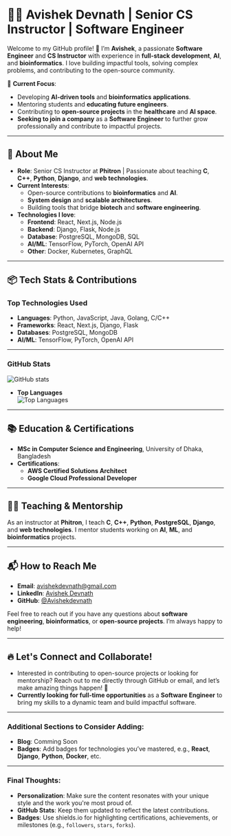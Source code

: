 # 👨‍💻 Avishek Devnath | Senior CS Instructor | Software Engineer

Welcome to my GitHub profile! 👋 I’m **Avishek**, a passionate **Software Engineer** and **CS Instructor** with experience in **full-stack development**, **AI**, and **bioinformatics**. I love building impactful tools, solving complex problems, and contributing to the open-source community.

🚀 **Current Focus**:  
- Developing **AI-driven tools** and **bioinformatics applications**.
- Mentoring students and **educating future engineers**.
- Contributing to **open-source projects** in the **healthcare** and **AI space**.
- **Seeking to join a company** as a **Software Engineer** to further grow professionally and contribute to impactful projects.

---

## 🌱 **About Me**

- **Role**: Senior CS Instructor at **Phitron** | Passionate about teaching **C**, **C++**, **Python**, **Django**, and **web technologies**.
- **Current Interests**: 
  - Open-source contributions to **bioinformatics** and **AI**.
  - **System design** and **scalable architectures**.
  - Building tools that bridge **biotech** and **software engineering**.
- **Technologies I love**: 
  - **Frontend**: React, Next.js, Node.js
  - **Backend**: Django, Flask, Node.js
  - **Database**: PostgreSQL, MongoDB, SQL
  - **AI/ML**: TensorFlow, PyTorch, OpenAI API
  - **Other**: Docker, Kubernetes, GraphQL

---

## 📦 **Tech Stats & Contributions**

### **Top Technologies Used**  
- **Languages**: Python, JavaScript, Java, Golang, C/C++
- **Frameworks**: React, Next.js, Django, Flask
- **Databases**: PostgreSQL, MongoDB
- **AI/ML**: TensorFlow, PyTorch, OpenAI API

---

### **GitHub Stats**  
![GitHub stats](https://github-readme-stats.vercel.app/api?username=Avishekdevnath&show_icons=true&hide_title=true)

- **Top Languages**  
![Top Languages](https://github-readme-stats.vercel.app/api/top-langs/?username=Avishekdevnath&layout=compact)

---

## 📚 **Education & Certifications**

- **MSc in Computer Science and Engineering**, University of Dhaka, Bangladesh  
- **Certifications**: 
  - **AWS Certified Solutions Architect**
  - **Google Cloud Professional Developer**

---

## 🧑‍🏫 **Teaching & Mentorship**

As an instructor at **Phitron**, I teach **C**, **C++**, **Python**, **PostgreSQL**, **Django**, and **web technologies**. I mentor students working on **AI**, **ML**, and **bioinformatics** projects.

---

## 📬 **How to Reach Me**

- **Email**: [avishekdevnath@gmail.com](mailto:avishekdevnath@gmail.com)
- **LinkedIn**: [Avishek Devnath](https://www.linkedin.com/in/avishek-devnath/)
- **GitHub**: [@Avishekdevnath](https://github.com/Avishekdevnath)

Feel free to reach out if you have any questions about **software engineering**, **bioinformatics**, or **open-source projects**. I’m always happy to help!

---

## 🔥 **Let's Connect and Collaborate!**

- Interested in contributing to open-source projects or looking for mentorship? Reach out to me directly through GitHub or email, and let’s make amazing things happen! 💪
- **Currently looking for full-time opportunities** as a **Software Engineer** to bring my skills to a dynamic team and build impactful software.

---

### **Additional Sections to Consider Adding:**

- **Blog**: Comming Soon
- **Badges**: Add badges for technologies you’ve mastered, e.g., **React**, **Django**, **Python**, **Docker**, etc.

---

### **Final Thoughts:**
- **Personalization**: Make sure the content resonates with your unique style and the work you're most proud of.
- **GitHub Stats**: Keep them updated to reflect the latest contributions.
- **Badges**: Use shields.io for highlighting certifications, achievements, or milestones (e.g., `followers`, `stars`, `forks`).

